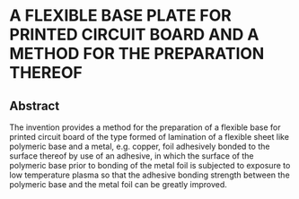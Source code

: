 # A FLEXIBLE BASE PLATE FOR PRINTED CIRCUIT BOARD AND A METHOD FOR THE PREPARATION THEREOF

## Abstract
The invention provides a method for the preparation of a flexible base for printed circuit board of the type formed of lamination of a flexible sheet like polymeric base and a metal, e.g. copper, foil adhesively bonded to the surface thereof by use of an adhesive, in which the surface of the polymeric base prior to bonding of the metal foil is subjected to exposure to low temperature plasma so that the adhesive bonding strength between the polymeric base and the metal foil can be greatly improved.